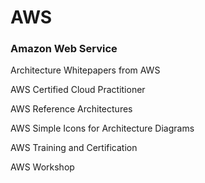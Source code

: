 # AWS
### Amazon Web Service

Architecture Whitepapers from AWS

AWS Certified Cloud Practitioner

AWS Reference Architectures

AWS Simple Icons for Architecture Diagrams

AWS Training and Certification

AWS Workshop